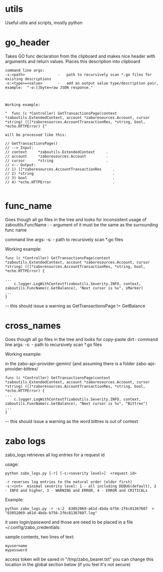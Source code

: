 # utils
Useful utils and scripts, mostly python



# go_header


Takes GO func declaration from the clipboard and makes nice header with arguments and return values. Places this description into clipboard

```
command line args:
-s:<path>               -   path to recursively scan *.go files for existing descriptions
-o:<type>=<value>       -   add an output value type/description pair, example:  "-o:[]byte=raw JSON response."



Working example:

"  func (c *Controller) GetTransactionsPage(context *zaboutils.ExtendedContext, account *zaboresources.Account, cursor *string) ([]*zaboresources.AccountTransactionRes, *string, bool, *echo.HTTPError) {"

will be processed like this:

// GetTransactionsPage()
// --> Input:
// context     *zaboutils.ExtendedContext     .
// account     *zaboresources.Account         .
// cursor      *string                        .
// <-- Output:
// 1) []*zaboresources.AccountTransactionRes     .
// 2) *string                                    .
// 3) bool                                       .
// 4) *echo.HTTPError                            .


```



# func_name 



Goes though all go files in the tree and looks for inconsistent usage of zaboutils.FuncName : - argument of it must be
the same as the surrounding func name 

command line args:
-s:<path>               -   path to recursively scan *.go files 



Working example:
```
func (c *Controller) GetTransactionsPage(context *zaboutils.ExtendedContext, account *zaboresources.Account, cursor *string) ([]*zaboresources.AccountTransactionRes, *string, bool, *echo.HTTPError) {

...
	c.logger.LogWithContextf(zaboutils.Severity.INFO, context, zaboutils.FuncName(c.GetBalance), "Next cursor is %v", sMarker)
...
}
```

-- this should issue a warning as GetTransactionsPage != GetBalance


# cross_names


Goes though all go files in the tree and looks for copy-paste dirt : 
command line args:
-s:<path>               -   path to recursively scan *.go files 



Working example:

in the zabo-api-provider-gemini/
(and assuming there is a folder zabo-api-provider-bittrex/ 
```
func (c *Controller) GetTransactionsPage(context *zaboutils.ExtendedContext, account *zaboresources.Account, cursor *string) ([]*zaboresources.AccountTransactionRes, *string, bool, *echo.HTTPError) {
...
	c.logger.LogWithContextf(zaboutils.Severity.INFO, context, zaboutils.FuncName(c.GetBalance), "Next cursor is %v", "Bittrex")
...
}
```
-- this should issue a warning as the word bittrex is out of context



# zabo logs


zabo_logs retrieves all log entries for a request id

usage:
```
python zabo_logs.py [-r] [-s:<severity level>]  <request id>

-r reverses log entries to the natural order (older first)
-s:<int>  minimal severity level: 1 - all including DEBUG(default), 2 - INFO and higher, 3 - WARNING and ERROR, 4 - ERROR and CRITICALs  
```
Example:
```
python zabo_logs.py -r -s:2  63052069-a61d-4bda-b756-2f6c81367607  > "63052069-a61d-4bda-b756-2f6c81367607.log"
```

it uses login/password and those are need to be placed in a file ~/.config/zabo_credentials:

sample contents, two lines of text:
```
myusername
mypassword
``` 


access token will be saved in "/tmp/zabo_bearer.txt"
you can change this location in the global section below (if you feel it's not secure)
